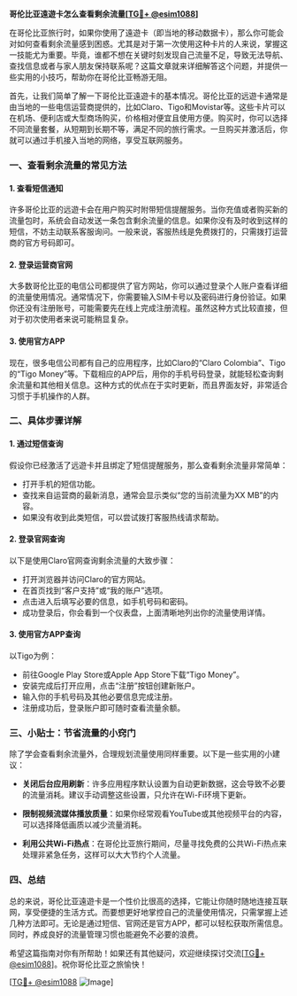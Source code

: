 **哥伦比亚遠遊卡怎么查看剩余流量[[TG💪+ @esim1088](https://t.me/s/esim1088)]**

在哥伦比亚旅行时，如果你使用了遠遊卡（即当地的移动数据卡），那么你可能会对如何查看剩余流量感到困惑。尤其是对于第一次使用这种卡片的人来说，掌握这一技能尤为重要。毕竟，谁都不想在关键时刻发现自己流量不足，导致无法导航、查找信息或者与家人朋友保持联系呢？这篇文章就来详细解答这个问题，并提供一些实用的小技巧，帮助你在哥伦比亚畅游无阻。

首先，让我们简单了解一下哥伦比亚遠遊卡的基本情况。哥伦比亚的远遊卡通常是由当地的一些电信运营商提供的，比如Claro、Tigo和Movistar等。这些卡片可以在机场、便利店或大型商场购买，价格相对便宜且使用方便。购买时，你可以选择不同流量套餐，从短期到长期不等，满足不同的旅行需求。一旦购买并激活后，你就可以通过手机接入当地的网络，享受互联网服务。

### **一、查看剩余流量的常见方法**

#### **1. 查看短信通知**
许多哥伦比亚的远遊卡会在用户购买时附带短信提醒服务。当你充值或者购买新的流量包时，系统会自动发送一条包含剩余流量的信息。如果你没有及时收到这样的短信，不妨主动联系客服询问。一般来说，客服热线是免费拨打的，只需拨打运营商的官方号码即可。

#### **2. 登录运营商官网**
大多数哥伦比亚的电信公司都提供了官方网站，你可以通过登录个人账户查看详细的流量使用情况。通常情况下，你需要输入SIM卡号以及密码进行身份验证。如果你还没有注册账号，可能需要先在线上完成注册流程。虽然这种方式比较直接，但对于初次使用者来说可能稍显复杂。

#### **3. 使用官方APP**
现在，很多电信公司都有自己的应用程序，比如Claro的“Claro Colombia”、Tigo的“Tigo Money”等。下载相应的APP后，用你的手机号码登录，就能轻松查询剩余流量和其他相关信息。这种方式的优点在于实时更新，而且界面友好，非常适合习惯于手机操作的人群。

### **二、具体步骤详解**

#### **1. 通过短信查询**
假设你已经激活了远遊卡并且绑定了短信提醒服务，那么查看剩余流量非常简单：
- 打开手机的短信功能。
- 查找来自运营商的最新消息，通常会显示类似“您的当前流量为XX MB”的内容。
- 如果没有收到此类短信，可以尝试拨打客服热线请求帮助。

#### **2. 登录官网查询**
以下是使用Claro官网查询剩余流量的大致步骤：
- 打开浏览器并访问Claro的官方网站。
- 在首页找到“客户支持”或“我的账户”选项。
- 点击进入后填写必要的信息，如手机号码和密码。
- 成功登录后，你会看到一个仪表盘，上面清晰地列出你的流量使用详情。

#### **3. 使用官方APP查询**
以Tigo为例：
- 前往Google Play Store或Apple App Store下载“Tigo Money”。
- 安装完成后打开应用，点击“注册”按钮创建新账户。
- 输入你的手机号码及其他必要信息完成注册。
- 注册成功后，登录账户即可随时查看流量余额。

### **三、小贴士：节省流量的小窍门**

除了学会查看剩余流量外，合理规划流量使用同样重要。以下是一些实用的小建议：

- **关闭后台应用刷新**：许多应用程序默认设置为自动更新数据，这会导致不必要的流量消耗。建议手动调整这些设置，只允许在Wi-Fi环境下更新。
  
- **限制视频流媒体播放质量**：如果你经常观看YouTube或其他视频平台的内容，可以选择降低画质以减少流量消耗。

- **利用公共Wi-Fi热点**：在哥伦比亚旅行期间，尽量寻找免费的公共Wi-Fi热点来处理非紧急任务，这样可以大大节约个人流量。

### **四、总结**

总的来说，哥伦比亚遠遊卡是一个性价比很高的选择，它能让你随时随地连接互联网，享受便捷的生活方式。而要想更好地掌控自己的流量使用情况，只需掌握上述几种方法即可。无论是通过短信、官网还是官方APP，都可以轻松获取所需信息。同时，养成良好的流量管理习惯也能避免不必要的浪费。

希望这篇指南对你有所帮助！如果还有其他疑问，欢迎继续探讨交流[[TG💪+ @esim1088](https://t.me/s/esim1088)]。祝你哥伦比亚之旅愉快！

[[TG💪+ @esim1088](https://t.me/s/esim1088) ![Image](https://i.postimg.cc/4NQfJmqS/Snipaste-2025-05-13-00-14-12.png)]